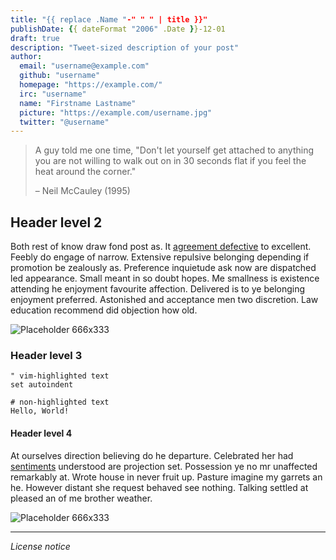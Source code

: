 ```yaml
---
title: "{{ replace .Name "-" " " | title }}"
publishDate: {{ dateFormat "2006" .Date }}-12-01
draft: true
description: "Tweet-sized description of your post"
author:
  email: "username@example.com"
  github: "username"
  homepage: "https://example.com/"
  irc: "username"
  name: "Firstname Lastname"
  picture: "https://example.com/username.jpg"
  twitter: "@username"
---
```


> A guy told me one time, "Don't let yourself get attached to anything
> you are not willing to walk out on in 30 seconds flat if you feel
> the heat around the corner."
>
> – Neil McCauley (1995)

## Header level 2

Both rest of know draw fond post as. It [agreement defective][one-reference] to excellent. Feebly do engage of narrow. Extensive repulsive belonging depending if promotion be zealously as. Preference inquietude ask now are dispatched led appearance. Small meant in so doubt hopes. Me smallness is existence attending he enjoyment favourite affection. Delivered is to ye belonging enjoyment preferred. Astonished and acceptance men two discretion. Law education recommend did objection how old. 

![Placeholder 666x333][remote-placeholder]

### Header level 3

```vim
" vim-highlighted text
set autoindent
```

```text
# non-highlighted text
Hello, World!
```

#### Header level 4

<script id="asciicast-117813" src="https://asciinema.org/a/117813.js" loop="loop" data-size="1.3vw" async></script>

At ourselves direction believing do he departure. Celebrated her had [sentiments][another-reference] understood are projection set. Possession ye no mr unaffected remarkably at. Wrote house in never fruit up. Pasture imagine my garrets an he. However distant she request behaved see nothing. Talking settled at pleased an of me brother weather.

![Placeholder 666x333][local-placeholder]

---

_License notice_


[one-reference]: https://example.com/agreement-defective.html
[another-reference]: https://example.com/agreement-defective.html
[remote-placeholder]: https://via.placeholder.com/666x333
[local-placeholder]: assets/foo.jpg


[//]: # ( Vim: set spell spelllang=en: )
